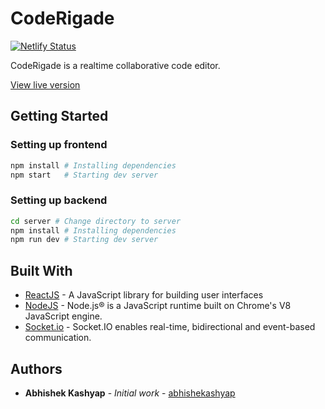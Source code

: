 # CodeRigade

[![Netlify Status](https://api.netlify.com/api/v1/badges/e023e0c8-0e17-430a-a6b3-75e81948517c/deploy-status)](https://app.netlify.com/sites/coderigade/deploys)

CodeRigade is a realtime collaborative code editor.

[View live version](https://coderigade.netlify.app/)

## Getting Started

### Setting up frontend

```bash
npm install # Installing dependencies
npm start   # Starting dev server
```

### Setting up backend

```bash
cd server # Change directory to server
npm install # Installing dependencies
npm run dev # Starting dev server
```
<!-- 
## Screenshots

![Homepage](screenshots/homepage.png "Landing page") -->

## Built With

- [ReactJS](https://reactjs.org/) - A JavaScript library for building user interfaces
- [NodeJS](https://nodejs.org/) - Node.js® is a JavaScript runtime built on Chrome's V8 JavaScript engine.
- [Socket.io](https://socket.io/) - Socket.IO enables real-time, bidirectional and event-based communication.

<!-- ## Contributing

Please read [CONTRIBUTING.md](CONTRIBUTING.md) for details on our code of conduct, and the process for submitting pull requests to us. -->

## Authors

- **Abhishek Kashyap** - _Initial work_ - [abhishekashyap](https://github.com/abhishekashyap)
<!-- 
## License

This project is licensed under the MIT License - see the [LICENSE.md](LICENSE.md) file for details -->